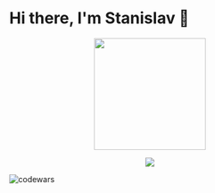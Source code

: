 # Hi there, I'm Stanislav 👋

<div id="header" align="center">
  <img src="https://media.giphy.com/media/kJV3yFjaVYtlP0CMOR/giphy.gif" width="200px"/>
</div>

<p align="center">
  <a href="https://skillicons.dev">
    <img src="https://skillicons.dev/icons?i=bootstrap,css,figma,html,js,jest,nodejs,react,redux,sass,ts,webpack" />
  </a>
</p>

![codewars](https://www.codewars.com/users/unbulanov/badges/small)


<!--
**unbulanov/unbulanov** is a ✨ _special_ ✨ repository because its `README.md` (this file) appears on your GitHub profile.

Here are some ideas to get you started:

- 🔭 I’m currently working on ...
- 🌱 I’m currently learning ...
- 👯 I’m looking to collaborate on ...
- 🤔 I’m looking for help with ...
- 💬 Ask me about ...
- 📫 How to reach me: ...
- 😄 Pronouns: ...
- ⚡ Fun fact: ...
-->
